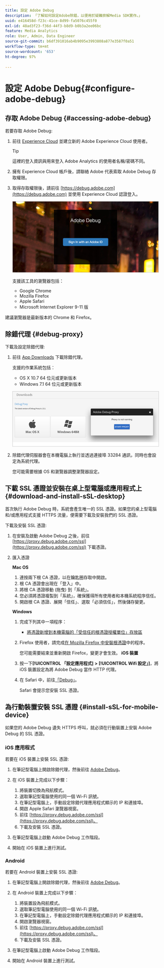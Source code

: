 ```yaml
---
title: 設定 Adobe Debug
description: 「了解如何設定Adobe除錯，以便用於疑難排解Media SDK實作。」
uuid: e416458d-f23c-41ce-8d99-fa5076c455f0
exl-id: 48ad3f23-f36d-44f3-b8d9-b0b3a2ee06bc
feature: Media Analytics
role: User, Admin, Data Engineer
source-git-commit: b6df391016ab4b9095e3993808a877e3587f0a51
workflow-type: tm+mt
source-wordcount: '653'
ht-degree: 97%

---
```


# 設定 Adobe Debug{#configure-adobe-debug}

## 存取 Adobe Debug {#accessing-adobe-debug}

若要存取 Adobe Debug:

1. 前往 [Experience Cloud](https://www.marketing.adobe.com) 並建立新的 Adobe Experience Cloud 使用者。

   >[!TIP]
   >
   >這裡的登入資訊與用來登入 Adobe Analytics 的使用者名稱/密碼不同。

1. 擁有 Experience Cloud 帳戶後，請聯絡 Adobe 代表索取 Adobe Debug 存取權限。
1. 取得存取權限後，請前往 [https://debug.adobe.com](https://debug.adobe.com) 並使用 Experience Cloud 認證登入。

   ![](assets/adobe-debug-login.png)

   支援該工具的瀏覽器包括：
   * Google Chrome
   * Mozilla Firefox
   * Apple Safari
   * Microsoft Internet Explorer 9-11 版

建議瀏覽器是最新版本的 Chrome 和 Firefox。

## 除錯代理 {#debug-proxy}

下載及設定除錯代理:

1. 前往 [App Downloads](https://debug.adobe.com/#/downloads) 下載除錯代理。

   支援的作業系統包括：
   * OS X 10.7 64 位元或更新版本
   * Windows 7.1 64 位元或更新版本

   ![](assets/debug-proxy-app.png)

1. 除錯代理伺服器會在本機電腦上執行並透過連接埠 33284 通訊，同時也會設定為系統代理。

   您可能需要根據 OS 和瀏覽器調整瀏覽器設定。

## 下載 SSL 憑證並安裝在桌上型電腦或應用程式上 {#download-and-install-sSL-desktop}

首次執行 Adobe Debug 時，系統會產生唯一的 SSL 憑證。如果您的桌上型電腦和/或應用程式支援 HTTPS 流量，便需要下載及安裝我們的 SSL 憑證。

下載及安裝 SSL 憑證:

1. 在安裝及啟動 Adobe Debug 之後，前往 [https://proxy.debug.adobe.com/ssl](https://proxy.debug.adobe.com/ssl) 下載憑證。
1. 匯入憑證

   **Mac OS**
   1. 連按兩下根 CA 憑證，以在鑰匙圈存取中開啟。
   1. 根 CA 憑證會出現在「登入」中。
   1. 將根 CA 憑證移動 (拖曳) 到「系統」。
   1. 您必須將憑證複製到「系統」，確保獲得所有使用者和本機系統程序信任。
   1. 開啟根 CA 憑證、展開「信任」、選取「必須信任」，然後儲存變更。

   **Windows**
   1. 完成下列其中一項程序：

      * [將憑證新增到本機電腦的「受信任的根憑證授權單位」存放區](https://technet.microsoft.com/zh-tw/library/cc754841.aspx#BKMK_addlocal)
   1. Firefox 使用者，請完成[在 Mozilla Firefox 中安裝根憑證](https://wiki.wmtransfer.com/projects/webmoney/wiki/Installing_root_certificate_in_Mozilla_Firefox)中的程序。

      您可能需要結束並重新開啟 Firefox，變更才會生效。
   **iOS 裝置**
   1. 按一下&#x200B;**[!UICONTROL 「設定應用程式]** **>** **[!UICONTROL Wifi 設定」]**，將 iOS 裝置設定為將 Adobe Debug 當作 HTTP 代理。

   1. 在 Safari 中，前往[「Debug」](https://proxy.debug.adobe.com/ssl)。

      Safari 會提示您安裝 SSL 憑證。




## 為行動裝置安裝 SSL 憑證 {#install-sSL-for-mobile-device}

如果您的 Adobe Debug 遺失 HTTPS 呼叫，就必須在行動裝置上安裝 Adobe Debug 的 SSL 憑證。

### iOS 應用程式

若要在 iOS 裝置上安裝 SSL 憑證:

1. 在筆記型電腦上開啟除錯代理，然後前往 [Adobe Debug](https://debug.adobe.com)。
1. 在 iOS 裝置上完成以下步驟：
   1. 將裝置切換為飛航模式。
   1. 選取筆記型電腦使用的同一個 Wi-Fi 訊號。
   1. 在筆記型電腦上，手動設定除錯代理應用程式顯示的 IP 和連接埠。
   1. 開啟 Apple Safari 瀏覽器視窗。
   1. 前往 [https://proxy.debug.adobe.com/ssl](https://proxy.debug.adobe.com/ssl)。
   1. 下載及安裝 SSL 憑證。

1. 在筆記型電腦上啟動 Adobe Debug 工作階段。
1. 開始在 iOS 裝置上進行測試。

### Android

若要在 Android 裝置上安裝 SSL 憑證:

1. 在筆記型電腦上開啟除錯代理，然後前往 [Adobe Debug](https://debug.adobe.com)。
1. 在 Android 裝置上完成以下步驟：
   1. 將裝置設為飛航模式。
   1. 選取筆記型電腦使用的同一個 Wi-Fi 訊號。
   1. 在筆記型電腦上，手動設定除錯代理應用程式顯示的 IP 和連接埠。
   1. 開啟瀏覽器視窗。
   1. 前往 [https://proxy.debug.adobe.com/ssl](https://proxy.debug.adobe.com/ssl)。
   1. 下載及安裝 SSL 憑證。

1. 在筆記型電腦上啟動 Adobe Debug 工作階段。
1. 開始在 Android 裝置上進行測試。
